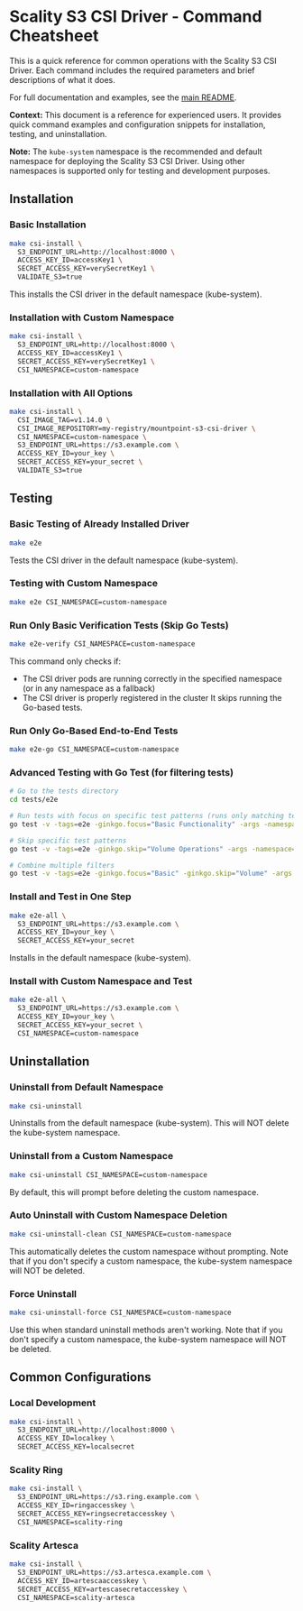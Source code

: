 # Scality S3 CSI Driver - Command Cheatsheet

This is a quick reference for common operations with the Scality S3 CSI Driver. Each command includes the required
parameters and brief descriptions of what it does.

For full documentation and examples, see the [main README](README.md).

**Context:** This document is a reference for experienced users. It provides quick command examples and configuration
snippets for installation, testing, and uninstallation.

**Note:** The `kube-system` namespace is the recommended and default namespace for deploying the Scality S3 CSI Driver.
Using other namespaces is supported only for testing and development purposes.

## Installation

### Basic Installation

```bash
make csi-install \
  S3_ENDPOINT_URL=http://localhost:8000 \
  ACCESS_KEY_ID=accessKey1 \
  SECRET_ACCESS_KEY=verySecretKey1 \
  VALIDATE_S3=true
```

This installs the CSI driver in the default namespace (kube-system).

### Installation with Custom Namespace

```bash
make csi-install \
  S3_ENDPOINT_URL=http://localhost:8000 \
  ACCESS_KEY_ID=accessKey1 \
  SECRET_ACCESS_KEY=verySecretKey1 \
  CSI_NAMESPACE=custom-namespace
```

### Installation with All Options

```bash
make csi-install \
  CSI_IMAGE_TAG=v1.14.0 \
  CSI_IMAGE_REPOSITORY=my-registry/mountpoint-s3-csi-driver \
  CSI_NAMESPACE=custom-namespace \
  S3_ENDPOINT_URL=https://s3.example.com \
  ACCESS_KEY_ID=your_key \
  SECRET_ACCESS_KEY=your_secret \
  VALIDATE_S3=true
```

## Testing

### Basic Testing of Already Installed Driver

```bash
make e2e
```

Tests the CSI driver in the default namespace (kube-system).

### Testing with Custom Namespace

```bash
make e2e CSI_NAMESPACE=custom-namespace
```

### Run Only Basic Verification Tests (Skip Go Tests)

```bash
make e2e-verify CSI_NAMESPACE=custom-namespace
```

This command only checks if:

- The CSI driver pods are running correctly in the specified namespace (or in any namespace as a fallback)
- The CSI driver is properly registered in the cluster
It skips running the Go-based tests.

### Run Only Go-Based End-to-End Tests

```bash
make e2e-go CSI_NAMESPACE=custom-namespace
```

### Advanced Testing with Go Test (for filtering tests)

```bash
# Go to the tests directory
cd tests/e2e

# Run tests with focus on specific test patterns (runs only matching tests)
go test -v -tags=e2e -ginkgo.focus="Basic Functionality" -args -namespace=custom-namespace

# Skip specific test patterns
go test -v -tags=e2e -ginkgo.skip="Volume Operations" -args -namespace=custom-namespace

# Combine multiple filters
go test -v -tags=e2e -ginkgo.focus="Basic" -ginkgo.skip="Volume" -args -namespace=custom-namespace
```

### Install and Test in One Step

```bash
make e2e-all \
  S3_ENDPOINT_URL=https://s3.example.com \
  ACCESS_KEY_ID=your_key \
  SECRET_ACCESS_KEY=your_secret
```

Installs in the default namespace (kube-system).

### Install with Custom Namespace and Test

```bash
make e2e-all \
  S3_ENDPOINT_URL=https://s3.example.com \
  ACCESS_KEY_ID=your_key \
  SECRET_ACCESS_KEY=your_secret \
  CSI_NAMESPACE=custom-namespace
```

## Uninstallation

### Uninstall from Default Namespace

```bash
make csi-uninstall
```

Uninstalls from the default namespace (kube-system). This will NOT delete the kube-system namespace.

### Uninstall from a Custom Namespace

```bash
make csi-uninstall CSI_NAMESPACE=custom-namespace
```

By default, this will prompt before deleting the custom namespace.

### Auto Uninstall with Custom Namespace Deletion

```bash
make csi-uninstall-clean CSI_NAMESPACE=custom-namespace
```

This automatically deletes the custom namespace without prompting.
Note that if you don't specify a custom namespace, the kube-system namespace will NOT be deleted.

### Force Uninstall

```bash
make csi-uninstall-force CSI_NAMESPACE=custom-namespace
```

Use this when standard uninstall methods aren't working.
Note that if you don't specify a custom namespace, the kube-system namespace will NOT be deleted.

## Common Configurations

### Local Development

```bash
make csi-install \
  S3_ENDPOINT_URL=http://localhost:8000 \
  ACCESS_KEY_ID=localkey \
  SECRET_ACCESS_KEY=localsecret
```

### Scality Ring

```bash
make csi-install \
  S3_ENDPOINT_URL=https://s3.ring.example.com \
  ACCESS_KEY_ID=ringaccesskey \
  SECRET_ACCESS_KEY=ringsecretaccesskey \
  CSI_NAMESPACE=scality-ring
```

### Scality Artesca

```bash
make csi-install \
  S3_ENDPOINT_URL=https://s3.artesca.example.com \
  ACCESS_KEY_ID=artescaaccesskey \
  SECRET_ACCESS_KEY=artescasecretaccesskey \
  CSI_NAMESPACE=scality-artesca
```
